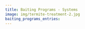 ```yaml
---
title: Baiting Programs - Systems
image: img/termite-treatment-2.jpg
baiting_programs_entries:
---
```

